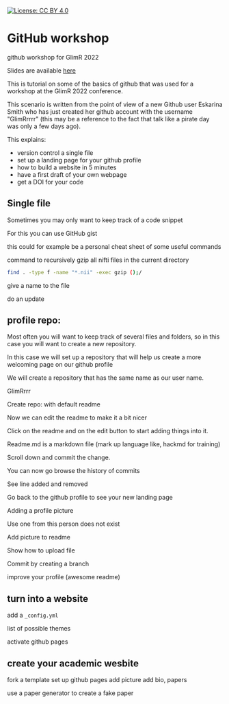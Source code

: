 [![License: CC BY 4.0](https://img.shields.io/badge/License-CC_BY_4.0-lightgrey.svg)](https://creativecommons.org/licenses/by/4.0/)

# GitHub workshop

github workshop for GlimR 2022

Slides are available [here]()

This is tutorial on some of the basics of github that was used for a workshop at
the GlimR 2022 conference.

This scenario is written from the point of view of a new Github user Eskarina
Smith who has just created her github account with the username "GlimRrrrr"
(this may be a reference to the fact that talk like a pirate day was only a few
days ago).

This explains:

- version control a single file
- set up a landing page for your github profile
- how to build a website in 5 minutes
- have a first draft of your own webpage
- get a DOI for your code

## Single file

Sometimes you may only want to keep track of a code snippet

For this you can use GitHub gist

<!-- picture create Gist -->

this could for example be a personal cheat sheet of some useful commands

command to recursively gzip all nifti files in the current directory

```bash
find . -type f -name "*.nii" -exec gzip ();/
```

give a name to the file

do an update

## profile repo:

Most often you will want to keep track of several files and folders, so in this
case you will want to create a new repository.

In this case we will set up a repository that will help us create a more
welcoming page on our github profile

We will create a repository that has the same name as our user name.

<!-- picture new repository -->

GlimRrrr

Create repo: with default readme

Now we can edit the readme to make it a bit nicer

Click on the readme and on the edit button to start adding things into it.

Readme.md is a markdown file (mark up language like, hackmd for training)

Scroll down and commit the change.

<!-- add picture -->

You can now go browse the history of commits

See line added and removed

<!-- add picture -->

Go back to the github profile to see your new landing page

Adding a profile picture

Use one from this person does not exist

Add picture to readme

Show how to upload file

Commit by creating a branch

<!-- Show pull request and code review -->

improve your profile (awesome readme)

## turn into a website

add a `_config.yml`

list of possible themes

activate github pages

## create your academic wesbite

fork a template set up github pages add picture add bio, papers

use a paper generator to create a fake paper

